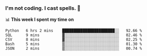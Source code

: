 ### I'm not coding. I cast spells. 🎩

📊 **This week I spent my time on**
<!--START_SECTION:waka-->
```text
Python   6 hrs 2 mins    ███████████████████████░░   92.66 % 
SQL      9 mins          ▓░░░░░░░░░░░░░░░░░░░░░░░░   02.46 % 
CSV      8 mins          ▓░░░░░░░░░░░░░░░░░░░░░░░░   02.25 % 
Bash     5 mins          ▒░░░░░░░░░░░░░░░░░░░░░░░░   01.30 % 
JSON     2 mins          ▒░░░░░░░░░░░░░░░░░░░░░░░░   00.74 % 
```
<!--END_SECTION:waka-->
